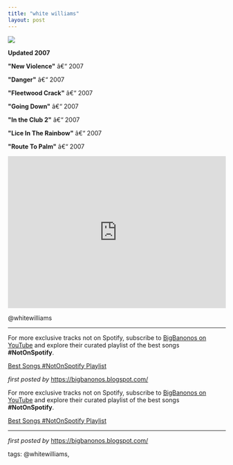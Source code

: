 ```yaml
---
title: "white williams"
layout: post
---
```

<!-- White Williams -->
<img src="https://img.youtube.com/vi/4wwCDwPYUm8/0.jpg" /> <p><strong>Updated 2007</strong></p> <p><strong>"New Violence"</strong> â€“ 2007</p>
<p><strong>"Danger"</strong> â€“ 2007</p>
<p><strong>"Fleetwood Crack"</strong> â€“ 2007</p>
<p><strong>"Going Down"</strong> â€“ 2007</p>
<p><strong>"In the Club 2"</strong> â€“ 2007</p>
<p><strong>"Lice In The Rainbow"</strong> â€“ 2007</p>
<p><strong>"Route To Palm"</strong> â€“ 2007</p> <iframe src="https://open.spotify.com/embed/playlist/4apJvIaF1Ask4SLrD1Sf4W?utm_source=generator" width="100%" height="352" frameBorder="0" allowfullscreen="" allow="autoplay; clipboard-write; encrypted-media; fullscreen; picture-in-picture" loading="lazy"></iframe> <p>@whitewilliams</p> <hr /> <p>For more exclusive tracks not on Spotify, subscribe to <a href="https://www.youtube.com/@BigBanonos" target="_blank">BigBanonos on YouTube</a> and explore their curated playlist of the best songs <strong>#NotOnSpotify</strong>.</p> <p><a href="https://www.youtube.com/playlist?list=PLtuNtuTatqI0kFahUCbtbfenC_ET5O_tr" target="_blank">Best Songs #NotOnSpotify Playlist</a></p> <p><em>first posted by</em> <a href="https://bigbanonos.blogspot.com/" rel="noopener" target="_new">https://bigbanonos.blogspot.com/</a></p>


<!--Subscribe and Playlist Links-->
<div>
    <p>For more exclusive tracks not on Spotify, subscribe to <a href="https://www.youtube.com/@BigBanonos" target="_blank">BigBanonos on YouTube</a> and explore their curated playlist of the best songs <strong>#NotOnSpotify</strong>.</p>
    <p><a href="https://www.youtube.com/playlist?list=PLtuNtuTatqI0kFahUCbtbfenC_ET5O_tr" target="_blank">Best Songs #NotOnSpotify Playlist<br /></a></p></div>

<hr />

<p><em>first posted by</em> <a href="https://bigbanonos.blogspot.com/" rel="noopener" target="_new">https://bigbanonos.blogspot.com/</a></p>

<p>tags: @whitewilliams,</p>
